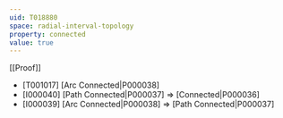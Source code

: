 ```yaml
---
uid: T018880
space: radial-interval-topology
property: connected
value: true
---
```

[[Proof]]

* [T001017] [Arc Connected|P000038]
* [I000040] [Path Connected|P000037] => [Connected|P000036]
* [I000039] [Arc Connected|P000038] => [Path Connected|P000037]

